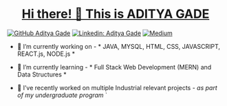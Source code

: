 <a href="https://github.com/Aditya12Gade">
  <h1 align="center"> Hi there! 👋 This is ADITYA GADE</h1>
</a>

[![GitHub Aditya Gade](https://img.shields.io/github/followers/shrikgade?label=follow&style=social)](https://github.com/Aditya12Gade)
[![Linkedin: Aditya Gade](https://img.shields.io/badge/Shrikant%20Gade-blue?style=flat-square&logo=Linkedin&logoColor=white&link=https://www.linkedin.com/in/shrikant-gade/)](https://www.linkedin.com/in/aditya-gade-5667b7193/)
[![Medium](https://img.shields.io/badge/)](https://medium.com/@adityagade0751)






- 🔭 I’m currently working on - * JAVA, MYSQL, HTML, CSS, JAVASCRIPT, REACT.js, NODE.js *

- 🌱 I’m currently learning - * Full Stack Web Development (MERN) and Data Structures *

- 👯 I’ve recently worked on multiple Industrial relevant projects - *as part of my undergraduate program* 
`
